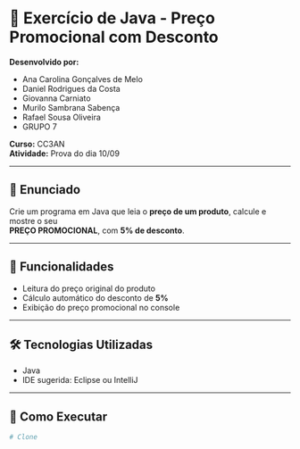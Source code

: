# 📘 Exercício de Java - Preço Promocional com Desconto

**Desenvolvido por:**  
- Ana Carolina Gonçalves de Melo  
- Daniel Rodrigues da Costa  
- Giovanna Carniato  
- Murilo Sambrana Sabença  
- Rafael Sousa Oliveira  
- GRUPO 7

**Curso:** CC3AN  
**Atividade:** Prova do dia 10/09  

---

## 📝 Enunciado

Crie um programa em Java que leia o **preço de um produto**, calcule e mostre o seu  
**PREÇO PROMOCIONAL**, com **5% de desconto**.  

---

## 🚀 Funcionalidades

- Leitura do preço original do produto  
- Cálculo automático do desconto de **5%**  
- Exibição do preço promocional no console  

---

## 🛠️ Tecnologias Utilizadas

- Java  
- IDE sugerida: Eclipse ou IntelliJ  

---

## 📂 Como Executar

```bash
# Clone
